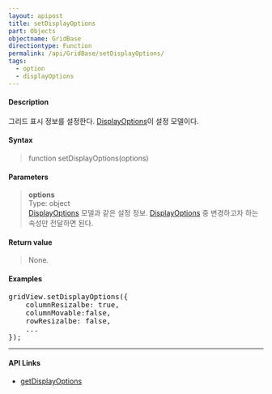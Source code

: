 ```yaml
---
layout: apipost
title: setDisplayOptions
part: Objects
objectname: GridBase
directiontype: Function
permalink: /api/GridBase/setDisplayOptions/
tags:
  - option
  - displayOptions
---
```



#### Description

 그리드 표시 정보를 설정한다. [DisplayOptions](/api/types/DisplayOptions/)이 설정 모델이다.

#### Syntax

> function setDisplayOptions(options)

#### Parameters

> **options**  
> Type: object  
> [DisplayOptions](/api/types/DisplayOptions/) 모델과 같은 설정 정보. [DisplayOptions](/api/types/DisplayOptions/) 중 변경하고자 하는 속성만 전달하면 된다.    

#### Return value

> None.

#### Examples 

<pre class="prettyprint">
gridView.setDisplayOptions({
    columnResizalbe: true,
    columnMovable:false,
    rowResizalbe: false,
    ...
});
</pre>

---

#### API Links

* [getDisplayOptions](/api/GridBase/getDisplayOptions)